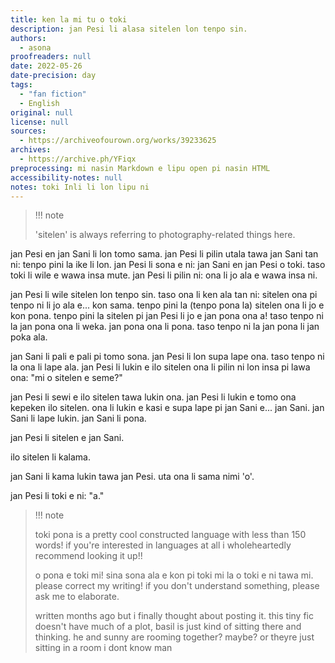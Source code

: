 ```yaml
---
title: ken la mi tu o toki
description: jan Pesi li alasa sitelen lon tenpo sin.
authors:
  - asona
proofreaders: null
date: 2022-05-26
date-precision: day
tags:
  - "fan fiction"
  - English
original: null
license: null
sources:
  - https://archiveofourown.org/works/39233625
archives:
  - https://archive.ph/YFiqx
preprocessing: mi nasin Markdown e lipu open pi nasin HTML
accessibility-notes: null
notes: toki Inli li lon lipu ni
---
```


> !!! note
>
> 'sitelen' is always referring to photography-related things here.

jan Pesi en jan Sani li lon tomo sama. jan Pesi li pilin utala tawa jan Sani tan ni: tenpo pini la ike li lon. jan Pesi li sona e ni: jan Sani en jan Pesi o toki. taso toki li wile e wawa insa mute. jan Pesi li pilin ni: ona li jo ala e wawa insa ni.

jan Pesi li wile sitelen lon tenpo sin. taso ona li ken ala tan ni: sitelen ona pi tenpo ni li jo ala e... kon sama. tenpo pini la (tenpo pona la) sitelen ona li jo e kon pona. tenpo pini la sitelen pi jan Pesi li jo e jan pona ona a! taso tenpo ni la jan pona ona li weka. jan pona ona li pona. taso tenpo ni la jan pona li jan poka ala.

jan Sani li pali e pali pi tomo sona. jan Pesi li lon supa lape ona. taso tenpo ni la ona li lape ala. jan Pesi li lukin e ilo sitelen ona li pilin ni lon insa pi lawa ona: "mi o sitelen e seme?"

jan Pesi li sewi e ilo sitelen tawa lukin ona. jan Pesi li lukin e tomo ona kepeken ilo sitelen. ona li lukin e kasi e supa lape pi jan Sani e... jan Sani. jan Sani li lape lukin. jan Sani li pona.

jan Pesi li sitelen e jan Sani.

ilo sitelen li kalama.

jan Sani li kama lukin tawa jan Pesi. uta ona li sama nimi 'o'.

jan Pesi li toki e ni: "a."

> !!! note
>
> toki pona is a pretty cool constructed language with less than 150 words! if you're interested in languages at all i wholeheartedly recommend looking it up!!
>
> o pona e toki mi! sina sona ala e kon pi toki mi la o toki e ni tawa mi.  
> please correct my writing! if you don't understand something, please ask me to elaborate.
>
> written months ago but i finally thought about posting it. this tiny fic doesn't have much of a plot, basil is just kind of sitting there and thinking. he and sunny are rooming together? maybe? or theyre just sitting in a room i dont know man
